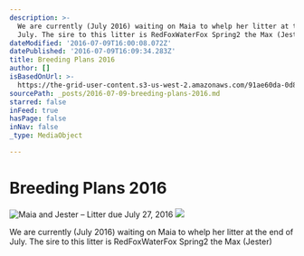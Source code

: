 ```yaml
---
description: >-
  We are currently (July 2016) waiting on Maia to whelp her litter at the end of
  July. The sire to this litter is RedFoxWaterFox Spring2 the Max (Jester)
dateModified: '2016-07-09T16:00:08.072Z'
datePublished: '2016-07-09T16:09:34.283Z'
title: Breeding Plans 2016
author: []
isBasedOnUrl: >-
  https://the-grid-user-content.s3-us-west-2.amazonaws.com/91ae60da-0d89-44d3-ac76-8d7ecc9fb775.jpg
sourcePath: _posts/2016-07-09-breeding-plans-2016.md
starred: false
inFeed: true
hasPage: false
inNav: false
_type: MediaObject

---
```

# **Breeding Plans 2016**
![Maia and Jester – Litter due July 27, 2016](https://the-grid-user-content.s3-us-west-2.amazonaws.com/93806bd8-81af-464e-a874-2960ca247d87.jpg)
![](https://the-grid-user-content.s3-us-west-2.amazonaws.com/ca613155-753c-4436-8e01-2053449e4c37.jpg)

We are currently (July 2016) waiting on Maia to whelp her litter at the end of July. The sire to this litter is RedFoxWaterFox Spring2 the Max (Jester)